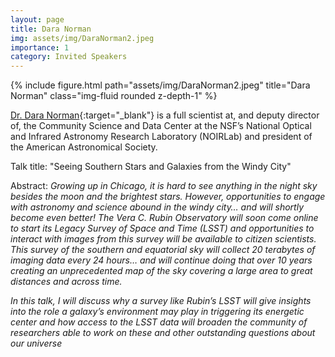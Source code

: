 ```yaml
---
layout: page
title: Dara Norman
img: assets/img/DaraNorman2.jpeg
importance: 1
category: Invited Speakers
---
```


<div class="row">
    <div class="col-sm mt-3 mt-md-0">
        {% include figure.html path="assets/img/DaraNorman2.jpeg" title="Dara Norman" class="img-fluid rounded z-depth-1" %}
    </div>
</div>

[Dr. Dara Norman](https://en.wikipedia.org/wiki/Dara_Norman){:target="_blank"} is a full scientist at, and deputy director of, the Community Science and Data Center at the NSF’s National Optical and Infrared Astronomy Research Laboratory (NOIRLab) and president of the American Astronomical Society.

Talk title: "Seeing Southern Stars and Galaxies from the Windy City"

Abstract: *Growing up in Chicago, it is hard to see anything in the night sky besides the moon and the brightest stars.  However, opportunities to engage with astronomy and science abound in the windy city… and will shortly become even better! The Vera C. Rubin Observatory will soon come online to start its Legacy Survey of Space and Time (LSST) and opportunities to interact with images from this survey will be available to citizen scientists.  This survey of the southern and equatorial sky will collect 20 terabytes of imaging data every 24 hours… and will continue doing that over 10 years creating an unprecedented map of the sky covering a large area to great distances and across time.*

*In this talk, I will discuss why a survey like Rubin’s LSST will give insights into the role a galaxy’s environment may play in triggering its energetic center and how access to the LSST data will broaden the community of researchers able to work on these and other outstanding questions about our universe*